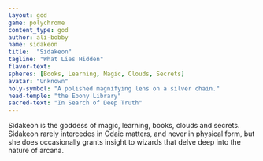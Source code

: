 ```yaml
---
layout: god
game: polychrome
content_type: god
author: ali-bobby
name: sidakeon
title:  "Sidakeon"
tagline: "What Lies Hidden"
flavor-text:
spheres: [Books, Learning, Magic, Clouds, Secrets]
avatar: "Unknown"
holy-symbol: "A polished magnifying lens on a silver chain."
head-temple: "the Ebony Library"
sacred-text: "In Search of Deep Truth"
---
```


Sidakeon is the goddess of magic, learning, books, clouds and secrets. Sidakeon rarely intercedes in Odaic matters, and never in physical form, but she does occasionally grants insight to wizards that delve deep into the nature of arcana.
